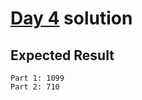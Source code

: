 # [Day 4](https://adventofcode.com/2019/day/4) solution

## Expected Result

```console
Part 1: 1099
Part 2: 710
```

